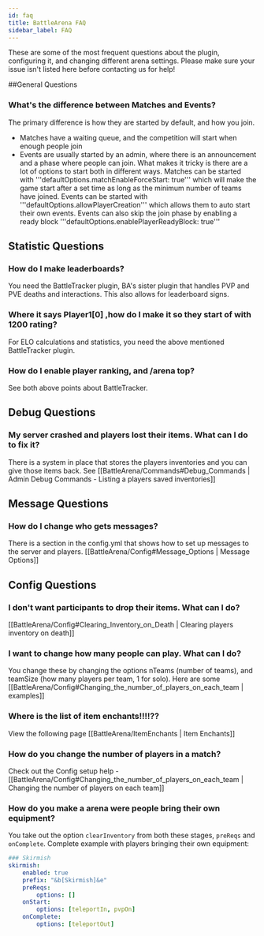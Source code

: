 ```yaml
---
id: faq
title: BattleArena FAQ
sidebar_label: FAQ
---
```

These are some of the most frequent questions about the plugin, configuring it, and changing different arena settings. Please make sure your issue isn't listed here before contacting us for help!

##General Questions
### What's the difference between Matches and Events?
The primary difference is how they are started by default, and how you join.
* Matches have a waiting queue, and the competition will start when enough people join
* Events are usually started by an admin, where there is an announcement and a phase where people can join.
What makes it tricky is there are a lot of options to start both in different ways. Matches can be started with '''defaultOptions.matchEnableForceStart: true''' which will make the game start after a set time as long as the minimum number of teams have joined. Events can be started with '''defaultOptions.allowPlayerCreation''' which allows them to auto start their own events. Events can also skip the join phase by enabling a ready block '''defaultOptions.enablePlayerReadyBlock: true'''
## Statistic Questions
### How do I make leaderboards?
You need the BattleTracker plugin, BA's sister plugin that handles PVP and PVE deaths and interactions. This also allows for leaderboard signs.
### Where it says Player1[0] ,how do I make it so they start of with 1200 rating?
For ELO calculations and statistics, you need the above mentioned BattleTracker plugin.
### How do I enable player ranking, and /arena top?
See both above points about BattleTracker.
## Debug Questions
### My server crashed and players lost their items. What can I do to fix it?
There is a system in place that stores the players inventories and you can give those items back. See [[BattleArena/Commands#Debug_Commands | Admin Debug Commands - Listing a players saved inventories]]
## Message Questions
### How do I change who gets messages?
There is a section in the config.yml that shows how to set up messages to the server and players. [[BattleArena/Config#Message_Options | Message Options]]
## Config Questions
### I don't want participants to drop their items. What can I do?
[[BattleArena/Config#Clearing_Inventory_on_Death | Clearing players inventory on death]]
### I want to change how many people can play. What can I do?
You change these by changing the options nTeams (number of teams), and teamSize (how many players per team, 1 for solo). Here are some [[BattleArena/Config#Changing_the_number_of_players_on_each_team | examples]]
### Where is the list of item enchants!!!!??
View the following page [[BattleArena/ItemEnchants | Item Enchants]]
### How do you change the number of players in a match?
Check out the Config setup help - [[BattleArena/Config#Changing_the_number_of_players_on_each_team | Changing the number of players on each team]]
### How do you make a arena were people bring their own equipment?
You take out the option `clearInventory` from both these stages, `preReqs` and `onComplete`. Complete example with players bringing their own equipment:
```yaml
### Skirmish 
skirmish:
    enabled: true
    prefix: "&b[Skirmish]&e"
    preReqs:
        options: []
    onStart:
        options: [teleportIn, pvpOn]
    onComplete:
        options: [teleportOut]
```